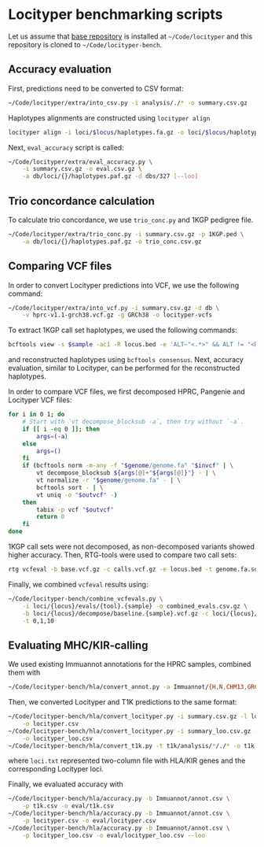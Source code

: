# Locityper benchmarking scripts

Let us assume that [base repository](https://github.com/tprodanov/locityper) is installed at `~/Code/locityper`
and this repository is cloned to `~/Code/locityper-bench`.

## Accuracy evaluation

First, predictions need to be converted to CSV format:
```bash
~/Code/locityper/extra/into_csv.py -i analysis/./* -o summary.csv.gz
```
Haplotypes alignments are constructed using `locityper align`
```bash
locityper align -i loci/$locus/haplotypes.fa.gz -o loci/$locus/haplotypes.paf.gz -A -D 1
```

Next, `eval_accuracy` script is called:
```bash
~/Code/locityper/extra/eval_accuracy.py \
    -i summary.csv.gz -o eval.csv.gz \
    -a db/loci/{}/haplotypes.paf.gz -d dbs/327 [--loo]
```

## Trio concordance calculation

To calculate trio concordance, we use `trio_conc.py` and 1KGP pedigree file.

```bash
~/Code/locityper/extra/trio_conc.py -i summary.csv.gz -p 1KGP.ped \
    -a db/loci/{}/haplotypes.paf.gz -o trio_conc.csv.gz
```

## Comparing VCF files

In order to convert Locityper predictions into VCF, we use the following command:
```bash
~/Code/locityper/extra/into_vcf.py -i summary.csv.gz -d db \
    -v hprc-v1.1-grch38.vcf.gz -g GRCh38 -o locityper-vcfs
```

To extract 1KGP call set haplotypes, we used the following commands:
```bash
bcftools view -s $sample -ac1 -R locus.bed -e 'ALT~"<.*>" && ALT != "<DEL>"' 1KGP.vcf.gz
```
and reconstructed haplotypes using `bcftools consensus`.
Next, accuracy evaluation, similar to Locityper, can be performed for the reconstructed haplotypes.

In order to compare VCF files, we first decomposed HPRC, Pangenie and Locityper VCF files:
```bash
for i in 0 1; do
    # Start with `vt decompose_blocksub -a`, then try without `-a`.
    if [[ i -eq 0 ]]; then
        args=(-a)
    else
        args=()
    fi
    if (bcftools norm -m-any -f "$genome/genome.fa" "$invcf" | \
        vt decompose_blocksub ${args[@]+"${args[@]}"} - | \
        vt normalize -r "$genome/genome.fa" - | \
        bcftools sort - | \
        vt uniq -o "$outvcf" -)
    then
        tabix -p vcf "$outvcf"
        return 0
    fi
done
```
1KGP call sets were not decomposed, as non-decomposed variants showed higher accuracy.
Then, RTG-tools were used to compare two call sets:
```bash
rtg vcfeval -b base.vcf.gz -c calls.vcf.gz -e locus.bed -t genome.fa.sdf -o out
```
Finally, we combined `vcfeval` results using:
```bash
~/Code/locityper-bench/combine_vcfevals.py \
    -i loci/{locus}/evals/{tool}.{sample} -o combined_evals.csv.gz \
    -b loci/{locus}/decompose/baseline.{sample}.vcf.gz -c loci/{locus}/decompose/{tool}.{sample}.vcf.gz \
    -t 0,1,10
```

## Evaluating MHC/KIR-calling

We used existing Immuannot annotations for the HPRC samples, combined them with
```bash
~/Code/locityper-bench/hla/convert_annot.py -a Immuannot/{H,N,CHM13,GRCh38}*.gtf.gz -o Immuannot/annot.csv
```

Then, we converted Locityper and T1K predictions to the same format:
```bash
~/Code/locityper-bench/hla/convert_locityper.py -i summary.csv.gz -l loci.txt -a Immuannot/annot.csv \
    -o locityper.csv
~/Code/locityper-bench/hla/convert_locityper.py -i summary_loo.csv.gz -l loci.txt -a Immuannot/annot.csv \
    -o locityper_loo.csv
~/Code/locityper-bench/hla/convert_t1k.py -t t1k/analysis/*/./* -o t1k.csv
```
where `loci.txt` represented two-column file with HLA/KIR genes and the corresponding Locityper loci.

Finally, we evaluated accuracy with
```bash
~/Code/locityper-bench/hla/accuracy.py -b Immuannot/annot.csv \
    -p t1k.csv -o eval/t1k.csv
~/Code/locityper-bench/hla/accuracy.py -b Immuannot/annot.csv \
    -p locityper.csv -o eval/locityper.csv
~/Code/locityper-bench/hla/accuracy.py -b Immuannot/annot.csv \
    -p locityper_loo.csv -o eval/locityper_loo.csv --loo
```
